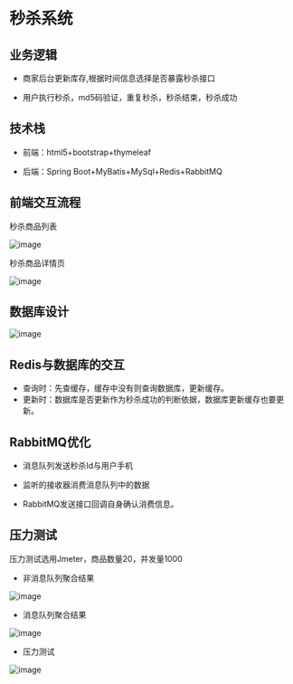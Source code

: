 # 秒杀系统

## 业务逻辑

* 商家后台更新库存,根据时间信息选择是否暴露秒杀接口

* 用户执行秒杀，md5码验证，重复秒杀，秒杀结束，秒杀成功

## 技术栈

* 前端：html5+bootstrap+thymeleaf

* 后端：Spring Boot+MyBatis+MySql+Redis+RabbitMQ

## 前端交互流程

秒杀商品列表

![image](http://skyrimgo.oss-cn-hangzhou.aliyuncs.com/goods.png)

秒杀商品详情页

![image](https://skyrimgo.oss-cn-hangzhou.aliyuncs.com/good.png)

## 数据库设计

![image](https://skyrimgo.oss-cn-hangzhou.aliyuncs.com/sql.png)

## Redis与数据库的交互

* 查询时：先查缓存，缓存中没有则查询数据库，更新缓存。
* 更新时：数据库是否更新作为秒杀成功的判断依据，数据库更新缓存也要更新。

## RabbitMQ优化

* 消息队列发送秒杀Id与用户手机

* 监听的接收器消费消息队列中的数据

* RabbitMQ发送接口回调自身确认消费信息。

## 压力测试

压力测试选用Jmeter，商品数量20，并发量1000

* 非消息队列聚合结果

![image](https://skyrimgo.oss-cn-hangzhou.aliyuncs.com/nomq-result.png)

* 消息队列聚合结果

![image](https://skyrimgo.oss-cn-hangzhou.aliyuncs.com/mq-result.png)

* 压力测试

![image](https://skyrimgo.oss-cn-hangzhou.aliyuncs.com/compare.png)
